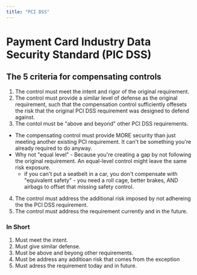 ```yaml
---
title: "PCI DSS"
---
```

# Payment Card Industry Data Security Standard (PIC DSS)

## The 5 criteria for compensating controls
1. The control must meet the intent and rigor of the original requirement.
2. The control must provide a similar level of defense as the original requirement, such that the compensation control sufficiently offesets the risk that the original PCI DSS requirement was designed to defend against.
3. The contol must be "above and beyond" other PCI DSS requirements.
  * The compensating control must provide MORE security than just meeting another existing PCI requirement. It can't be something you're already required to do anyway.
  * Why not "equal level" - Because you're creating a gap by not following the original requirement. An equal-level control might leave the same risk exposure.
    * if you can't put a seatbelt in a car, you don't compensate with "equivalent safety" - you need a roll cage, better brakes, AND airbags to offset that missing safety control.
4. The control must address the additional risk imposed by not adhereing the the PCI DSS requirement.
5. The control must address the requirement currently and in the future.

### In Short
1. Must meet the intent.
2. Must give similar defense.
3. Must be above and beyong other requirements.
4. Must be address any additioan risk that comes from the exception
5. Must adress the requirement today and in future.
